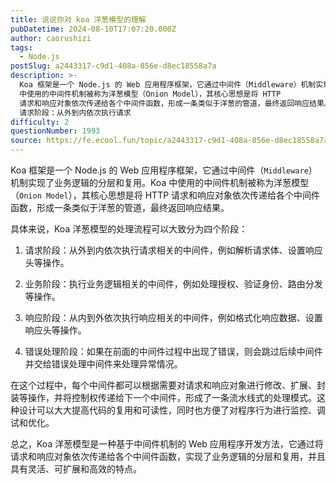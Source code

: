 ```yaml
---
title: 说说你对 koa 洋葱模型的理解
pubDatetime: 2024-08-10T17:07:20.000Z
author: caorushizi
tags:
  - Node.js
postSlug: a2443317-c9d1-408a-856e-d8ec18558a7a
description: >-
  Koa 框架是一个 Node.js 的 Web 应用程序框架，它通过中间件（Middleware）机制实现了业务逻辑的分层和复用。Koa
  中使用的中间件机制被称为洋葱模型（Onion Model），其核心思想是将 HTTP
  请求和响应对象依次传递给各个中间件函数，形成一条类似于洋葱的管道，最终返回响应结果。 具体来说，Koa 洋葱模型的处理流程可以大致分为四个阶段：
  请求阶段：从外到内依次执行请求
difficulty: 2
questionNumber: 1993
source: https://fe.ecool.fun/topic/a2443317-c9d1-408a-856e-d8ec18558a7a
---
```


Koa 框架是一个 Node.js 的 Web 应用程序框架，它通过中间件（`Middleware`）机制实现了业务逻辑的分层和复用。Koa 中使用的中间件机制被称为洋葱模型（`Onion Model`），其核心思想是将 HTTP 请求和响应对象依次传递给各个中间件函数，形成一条类似于洋葱的管道，最终返回响应结果。

具体来说，Koa 洋葱模型的处理流程可以大致分为四个阶段：

1. 请求阶段：从外到内依次执行请求相关的中间件，例如解析请求体、设置响应头等操作。

2. 业务阶段：执行业务逻辑相关的中间件，例如处理授权、验证身份、路由分发等操作。

3. 响应阶段：从内到外依次执行响应相关的中间件，例如格式化响应数据、设置响应头等操作。

4. 错误处理阶段：如果在前面的中间件过程中出现了错误，则会跳过后续中间件并交给错误处理中间件来处理异常情况。

在这个过程中，每个中间件都可以根据需要对请求和响应对象进行修改、扩展、封装等操作，并将控制权传递给下一个中间件，形成了一条流水线式的处理模式。这种设计可以大大提高代码的复用和可读性，同时也方便了对程序行为进行监控、调试和优化。

总之，Koa 洋葱模型是一种基于中间件机制的 Web 应用程序开发方法，它通过将请求和响应对象依次传递给各个中间件函数，实现了业务逻辑的分层和复用，并且具有灵活、可扩展和高效的特点。
